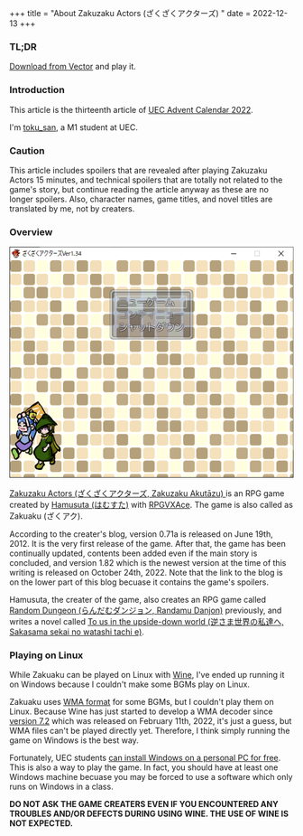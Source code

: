 +++
title = "About Zakuzaku Actors (ざくざくアクターズ) "
date = 2022-12-13
+++

<!--
### TL;DR
-->

### TL;DR

<!--
[Vectorのダウンロードページ](https://www.vector.co.jp/soft/dl/winnt/game/se508809.html)からダウンロードしてプレイしましょう．
-->

[Download from Vector](https://www.vector.co.jp/soft/dl/winnt/game/se508809.html) and play it.

<!--
### はじめに
-->

### Introduction

<!--
この記事は[UEC Advent Calendar 2022](https://adventar.org/calendars/7581)の13日目の記事です．
-->

This article is the thirteenth article of [UEC Advent Calendar 2022](https://adventar.org/calendars/7581).

<!--
現在電通大M1の[toku\_san](https://keybase.io/toku_san/)です．
-->

I'm [toku\_san](https://keybase.io/toku_san/), a M1 student at UEC.

<!--
### 注意
-->

### Caution

<!--
この記事にはざくざくアクターズを始めからプレイして15分くらいすればわかるネタバレと，ゲームのストーリーには全く関係のない技術的なネタバレが存在します．でもそんなものはやネタバレではないので気にせず読み続けてください．
-->

This article includes spoilers that are revealed after playing Zakuzaku Actors 15 minutes, and technical spoilers that are totally not related to the game's story, but continue reading the article anyway as these are no longer spoilers. Also, character names, game titles, and novel titles are translated by me, not by creaters.

<!--
### 概要
-->

### Overview

<!--
![ざくざくアクターズVer1.82を初回起動した直後のスクリーンショット](top_screenshot.png)
-->

![A screenshot of Zakuzaku Actors Ver 1.82 on the first launch](top_screenshot.png)

<!--
[ざくざくアクターズ](https://www.vector.co.jp/soft/winnt/game/se508809.html)は，[はむすた](https://www.vector.co.jp/vpack/browse/person/an051865.html)氏によって[RPGVXAce](https://rpgmakerofficial.com/product/products/rpgvxace/index/)で制作されたRPGゲームです．縮めてざくアクとも呼ばれています．
-->

[Zakuzaku Actors (ざくざくアクターズ, Zakuzaku Akuta&#772;zu) ](https://www.vector.co.jp/soft/winnt/game/se508809.html)is an RPG game created by [Hamusuta (はむすた)](https://www.vector.co.jp/vpack/browse/person/an051865.html) with [RPGVXAce](https://rpgmakerofficial.com/product/products/rpgvxace/index/). The game is also called as Zakuaku (ざくアク).

<!--
作者ブログによれば，2012年6月19日にバージョン0.71aが公開されました．これがこのゲームの初めての公開となります．その後更新を続け，メインストーリーが完結したあともコンテンツの追加が続き，この記事の執筆当時最新版であるバージョン1.82が2022年10月24日に公開されました．なお，作者ブログにはゲームのネタバレに相当するコンテンツを含まれているため，リンクはこの記事の下部にあります．
-->

According to the creater's blog, version 0.71a is released on June 19th, 2012. It is the very first release of the game. After that, the game has been continually updated, contents been added even if the main story is concluded, and version 1.82 which is the newest version at the time of this writing is released on October 24th, 2022. Note that the link to the blog is on the lower part of this blog becuase it contains the game's spoilers.

<!--
製作者のはむすた氏はざくアクの他に，[らんだむダンジョン](https://www.vector.co.jp/soft/winnt/game/se482804.html)というRPGゲームを過去に製作しているほか，[逆さま世界の私達へ](https://www.pixiv.net/novel/series/1449123)という小説も執筆しています．
-->

Hamusuta, the creater of the game, also creates an RPG game called [Random Dungeon (らんだむダンジョン, Randamu Danjon)](https://www.vector.co.jp/soft/winnt/game/se482804.html) previously, and writes a novel called [To us in the upside-down world (逆さま世界の私達へ, Sakasama sekai no watashi tachi e)](https://www.pixiv.net/novel/series/1449123).

<!--
### Linuxでのプレイに関して
-->

### Playing on Linux

<!--
[Wine](https://www.winehq.org/)を用いればざくアクをLinuxでプレイすることはできますが，私自身は一部のBGMを再生させることができず，結局Windows上で動かすことにしました．
-->

While Zakuaku can be played on Linux with [Wine](https://www.winehq.org/), I've ended up running it on Windows because I couldn't make some BGMs play on Linux.

<!--
ざくアクには[WMA形式](https://ja.wikipedia.org/wiki/Windows_Media_Audio)の音源が用いられていますが，この形式で保存されているBGMを鳴らすことができませんでした．Wineでは2022年2月11日に公開された[バージョン7.2](https://www.winehq.org/announce/7.2)でWMAデコーダの開発が開始されたばかりなため，あくまで推測ですが，まだWMAを直接鳴らすことが出来ないのかなと考えています．従って素直にWindows上でプレイするほうが得策だと思います．
-->

Zakuaku uses [WMA format](https://ja.wikipedia.org/wiki/Windows_Media_Audio) for some BGMs, but I couldn't play them on Linux. Because Wine has just started to develop a WMA decoder since [version 7.2](https://www.winehq.org/announce/7.2) which was released on February 11th, 2022, it's just a guess, but WMA files can't be played directly yet. Therefore, I think simply running the game on Windows is the best way.

<!--
幸いにして，電通大の学生は[無料で個人PCにWindowsをインストールすることができます](https://www.cc.uec.ac.jp/ug/ja/license/ms/personal/kivuto/index.html)．これを利用するのも一つの手です．実際これ以外にも，例えば授業中にWindowsでしか動かないソフトウェアの利用を強いられることがありますし，Windowsマシンは一台あったほうが良いです．
-->

Fortunately, UEC students [can install Windows on a personal PC for free](https://www.cc.uec.ac.jp/ug/ja/license/ms/personal/kivuto/index.html). This is also a way to play the game. In fact, you should have at least one Windows machine becuase you may be forced to use a software which only runs on Windows in a class.

<!--
**Wineを利用したことによるトラブルや不具合に関してゲームの製作者に問い合わせないでください．Wineの使用は開発側の想定環境ではありません．**
-->

**DO NOT ASK THE GAME CREATERS EVEN IF YOU ENCOUNTERED ANY TROUBLES AND/OR DEFECTS DURING USING WINE. THE USE OF WINE IS NOT EXPECTED.**
